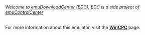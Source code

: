 ###### Welcome to [emuDownloadCenter (EDC)](https://github.com/PhoenixInteractiveNL/emuDownloadCenter/wiki/), EDC is a side project of [emuControlCenter](https://github.com/PhoenixInteractiveNL/emuControlCenter/wiki/)

For more information about this emulator, visit the [**WinCPC**](https://github.com/PhoenixInteractiveNL/emuDownloadCenter/wiki/Emulator-wincpc#menu) page.
